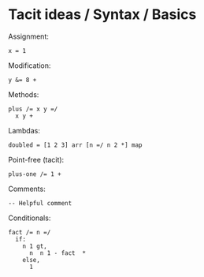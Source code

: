 # Tacit ideas / Syntax / Basics

Assignment:
```
x = 1
```

Modification:
```
y &= 8 +
```

Methods:
```
plus /= x y =/
  x y +
```

Lambdas:
```
doubled = [1 2 3] arr [n =/ n 2 *] map
```

Point-free (tacit):
```
plus-one /= 1 +
```

Comments:
```
-- Helpful comment
```

Conditionals:
```
fact /= n =/
  if:
    n 1 gt,
      n  n 1 - fact  *
    else,
      1
```
